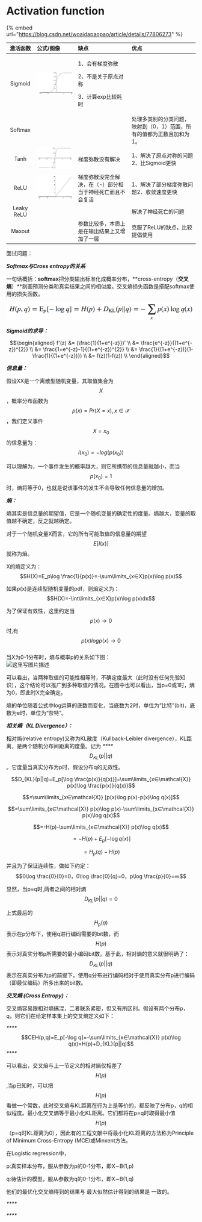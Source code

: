 # Activation function

{% embed url="https://blog.csdn.net/woaidapaopao/article/details/77806273" %}

<table>
  <thead>
    <tr>
      <th style="text-align:center">&#x6FC0;&#x6D3B;&#x51FD;&#x6570;</th>
      <th style="text-align:left">&#x516C;&#x5F0F;/&#x56FE;&#x50CF;</th>
      <th style="text-align:left">&#x7F3A;&#x70B9;</th>
      <th style="text-align:left">&#x4F18;&#x70B9;</th>
    </tr>
  </thead>
  <tbody>
    <tr>
      <td style="text-align:center">Sigmoid</td>
      <td style="text-align:left">
        <p></p>
        <p></p>
        <p>
          <img src="../../.gitbook/assets/image (19).png" alt/>
        </p>
      </td>
      <td style="text-align:left">
        <p>1&#x3001;&#x4F1A;&#x6709;&#x68AF;&#x5EA6;&#x5F25;&#x6563;</p>
        <p></p>
        <p>2&#x3001;&#x4E0D;&#x662F;&#x5173;&#x4E8E;&#x539F;&#x70B9;&#x5BF9;&#x79F0;</p>
        <p></p>
        <p>3&#x3001;&#x8BA1;&#x7B97;exp&#x6BD4;&#x8F83;&#x8017;&#x65F6;</p>
      </td>
      <td style="text-align:left"></td>
    </tr>
    <tr>
      <td style="text-align:center">Softmax</td>
      <td style="text-align:left"></td>
      <td style="text-align:left"></td>
      <td style="text-align:left">&#x5904;&#x7406;&#x591A;&#x7C7B;&#x522B;&#x7684;&#x5206;&#x7C7B;&#x95EE;&#x9898;&#xFF0C;&#x6620;&#x5C04;&#x5230;&#xFF08;0&#xFF0C;1&#xFF09;&#x8303;&#x56F4;&#xFF0C;&#x6240;&#x6709;&#x7684;&#x503C;&#x90FD;&#x4E3A;&#x6B63;&#x6570;&#x4E14;&#x52A0;&#x548C;&#x4E3A;1&#x3002;</td>
    </tr>
    <tr>
      <td style="text-align:center">Tanh</td>
      <td style="text-align:left">
        <img src="../../.gitbook/assets/tanh.jpg" alt/>
      </td>
      <td style="text-align:left">&#x68AF;&#x5EA6;&#x5F25;&#x6563;&#x6CA1;&#x6709;&#x89E3;&#x51B3;</td>
      <td
      style="text-align:left">1&#x3001;&#x89E3;&#x51B3;&#x4E86;&#x539F;&#x70B9;&#x5BF9;&#x79F0;&#x7684;&#x95EE;&#x9898;2&#x3001;&#x6BD4;Sigmoid&#x66F4;&#x5FEB;</td>
    </tr>
    <tr>
      <td style="text-align:center">ReLU</td>
      <td style="text-align:left">
        <img src="../../.gitbook/assets/relu.jpg" alt/>
      </td>
      <td style="text-align:left">&#x68AF;&#x5EA6;&#x5F25;&#x6563;&#x6CA1;&#x5B8C;&#x5168;&#x89E3;&#x51B3;&#xFF0C;&#x5728;&#xFF08;-&#xFF09;&#x90E8;&#x5206;&#x76F8;&#x5F53;&#x4E8E;&#x795E;&#x7ECF;&#x6B7B;&#x4EA1;&#x800C;&#x4E14;&#x4E0D;&#x4F1A;&#x590D;&#x6D3B;</td>
      <td
      style="text-align:left">1&#x3001;&#x89E3;&#x51B3;&#x4E86;&#x90E8;&#x5206;&#x68AF;&#x5EA6;&#x5F25;&#x6563;&#x95EE;&#x9898;2&#x3001;&#x6536;&#x655B;&#x901F;&#x5EA6;&#x66F4;&#x5FEB;</td>
    </tr>
    <tr>
      <td style="text-align:center">Leaky ReLU</td>
      <td style="text-align:left"></td>
      <td style="text-align:left"></td>
      <td style="text-align:left">&#x89E3;&#x51B3;&#x4E86;&#x795E;&#x7ECF;&#x6B7B;&#x4EA1;&#x7684;&#x95EE;&#x9898;</td>
    </tr>
    <tr>
      <td style="text-align:center">Maxout</td>
      <td style="text-align:left"></td>
      <td style="text-align:left">&#x53C2;&#x6570;&#x6BD4;&#x8F83;&#x591A;&#xFF0C;&#x672C;&#x8D28;&#x4E0A;&#x662F;&#x5728;&#x8F93;&#x51FA;&#x7ED3;&#x679C;&#x4E0A;&#x53C8;&#x589E;&#x52A0;&#x4E86;&#x4E00;&#x5C42;</td>
      <td
      style="text-align:left">&#x514B;&#x670D;&#x4E86;ReLU&#x7684;&#x7F3A;&#x70B9;&#xFF0C;&#x6BD4;&#x8F83;&#x63D0;&#x5021;&#x4F7F;&#x7528;</td>
    </tr>
  </tbody>
</table>

面试问题：

_**Softmax与Cross entropy的关系**_

 一句话概括：**softmax**把分类输出标准化成概率分布，**cross-entropy（**交叉熵**）**刻画预测分类和真实结果之间的相似度。交叉熵损失函数是搭配softmax使用的损失函数。

![Cross Entropy](../../.gitbook/assets/image%20%288%29.png)

_**Sigmoid的求导：**_

$$\begin{aligned} f'(z) &= (\frac{1}{1+e^{-z}})'  \\ &= \frac{e^{-z}}{(1+e^{-z})^{2}}  \\ &= \frac{1+e^{-z}-1}{(1+e^{-z})^{2}}   \\ &= \frac{1}{(1+e^{-z})}(1-\frac{1}{(1+e^{-z})})  \\ &= f(z)(1-f(z)) \\ \end{aligned}$$ 



_**信息量：**_

假设XX是一个离散型随机变量，其取值集合为 $$X$$ ，概率分布函数为 $$p(x)=Pr(X=x),x∈\mathcal{X}$$ ，我们定义事件 $$X = x_{0}$$ 的信息量为：$$I(x_0)=-log(p(x_0))$$ 

可以理解为，一个事件发生的概率越大，则它所携带的信息量就越小，而当 $$p(x_{0})=1$$ 时，熵将等于0，也就是说该事件的发生不会导致任何信息量的增加。



_**熵：**_

熵其实是信息量的期望值，它是一个随机变量的确定性的度量。熵越大，变量的取值越不确定，反之就越确定。

对于一个随机变量X而言，它的所有可能取值的信息量的期望 $$E[I(x)]$$ 就称为熵。 

X的熵定义为：$$H(X)=E_p\log \frac{1}{p(x)}=-\sum\limits_{x∈X}p(x)\log p(x)$$

如果p\(x\)是连续型随机变量的pdf，则熵定义为： $$H(X)=-\int\limits_{x∈X}p(x)\log p(x)dx$$ 

 为了保证有效性，这里约定当 $$p(x)→0$$ 时,有 $$p(x)logp(x)→0 $$   
当X为0-1分布时，熵与概率p的关系如下图：   
![&#x8FD9;&#x91CC;&#x5199;&#x56FE;&#x7247;&#x63CF;&#x8FF0;](https://img-blog.csdn.net/20160302180818189)

可以看出，当两种取值的可能性相等时，不确定度最大（此时没有任何先验知识），这个结论可以推广到多种取值的情况。在图中也可以看出，当p=0或1时，熵为0，即此时X完全确定。

熵的单位随着公式中log运算的底数而变化，当底数为2时，单位为“比特”\(bit\)，底数为e时，单位为“奈特”。



_**相关熵（KL Divergence）：**_

相对熵\(relative entropy\)又称为KL散度（Kullback-Leibler divergence），KL距离，是两个随机分布间距离的度量。记为 _****_$$D_{KL}(p||q)$$ 。它度量当真实分布为p时，假设分布q的无效性。

$$D_{KL}(p||q)=E_p[\log \frac{p(x)}{q(x)}]=\sum\limits_{x∈\mathcal{X}} p(x)\log \frac{p(x)}{q(x)}$$ 

$$=\sum\limits_{x∈\mathcal{X}} [p(x)\log p(x)-p(x)\log q(x)]$$ 

$$=\sum\limits_{x∈\mathcal{X}} p(x)\log p(x)-\sum\limits_{x∈\mathcal{X}} p(x)\log q(x)$$ 

$$=-H(p)-\sum\limits_{x∈\mathcal{X}} p(x)\log q(x)$$ 

$$=-H(p)+E_p[-\log q(x)]$$ 

$$=H_p(q)-H(p)$$ 

并且为了保证连续性，做如下约定： $$0\log \frac{0}{0}=0，0\log \frac{0}{q}=0，p\log \frac{p}{0}=∞$$ 

显然，当p=q时,两者之间的相对熵 $$D_{KL}(p||q)=0$$ 

上式最后的 $$H_p(q)$$ 表示在p分布下，使用q进行编码需要的bit数，而 $$H(p)$$ 表示对真实分布p所需要的最小编码bit数。基于此，相对熵的意义就很明确了： $$D_{KL}(p||q)$$ 表示在真实分布为p的前提下，使用q分布进行编码相对于使用真实分布p进行编码（即最优编码）所多出来的bit数。



_**交叉熵 \(Cross Entropy\)：**_

交叉熵容易跟相对熵搞混，二者联系紧密，但又有所区别。假设有两个分布p，q，则它们在给定样本集上的交叉熵定义如下：

_\*\*\*\*_$$CEH(p,q)=E_p[-\log q]=-\sum\limits_{x∈\mathcal{X}} p(x)\log q(x)=H(p)+D_{KL}(p||q)$$ _****_

可以看出，交叉熵与上一节定义的相对熵仅相差了 $$H(p)$$ ,当p已知时，可以把 $$H(p)$$ 看做一个常数，此时交叉熵与KL距离在行为上是等价的，都反映了分布p，q的相似程度。最小化交叉熵等于最小化KL距离。它们都将在p=q时取得最小值 $$H(p)$$ （p=q时KL距离为0），因此有的工程文献中将最小化KL距离的方法称为Principle of Minimum Cross-Entropy \(MCE\)或Minxent方法。

在Logistic regression中，

p:真实样本分布，服从参数为p的0-1分布，即X∼B\(1,p\) 

q:待估计的模型，服从参数为q的0-1分布，即X∼B\(1,q\)

他们的最优化交叉熵得到的结果与 最大似然估计得到的结果是 一致的。

_\*\*\*\*_

_\*\*\*\*_

